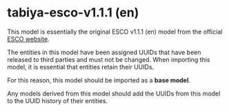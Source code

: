 # tabiya-esco-v1.1.1 (en)

This model is essentially the original ESCO v1.1.1 (en) model from the official [ESCO website](https://esco.ec.europa.eu/en).

The entities in this model have been assigned UUIDs that have been released to third parties and must not be changed. When importing this model, it is essential that entities retain their UUIDs.

For this reason, this model should be imported as a **base model**.

Any models derived from this model should add the UUIDs from this model to the UUID history of their entities.